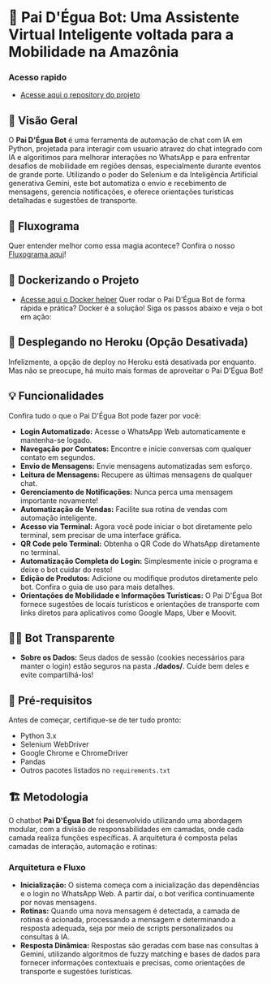 
# 🚀 Pai D'Égua Bot: Uma Assistente Virtual Inteligente voltada para a Mobilidade na Amazônia

### Acesso rapido 
- [Acesse aqui o repository do projeto](https://github.com/Pai-D-Egua-Bot/py-chat-bot-whatsapp/tree/main)

## 🌟 Visão Geral
O **Pai D'Égua Bot** é uma ferramenta de automação de chat com IA em Python, projetada para interagir com usuario atravez do chat integrado com IA e algoritimos para melhorar interações no WhatsApp e para enfrentar desafios de mobilidade em regiões densas, especialmente durante eventos de grande porte. Utilizando o poder do Selenium e da Inteligência Artificial generativa Gemini, este bot automatiza o envio e recebimento de mensagens, gerencia notificações, e oferece orientações turísticas detalhadas e sugestões de transporte.

## 🔄 Fluxograma

Quer entender melhor como essa magia acontece? Confira o nosso [Fluxograma aqui](https://github.com/Pai-D-Egua-Bot/py-chat-bot-whatsapp/tree/main/diagramas)!

## 🐳 Dockerizando o Projeto

- [Acesse aqui o Docker helper](https://github.com/Pai-D-Egua-Bot/py-chat-bot-whatsapp/tree/main?tab=readme-ov-file#-dockerizando-o-projeto)
Quer rodar o Pai D'Égua Bot de forma rápida e prática? Docker é a solução! Siga os passos abaixo e veja o bot em ação:


## 🚀 Desplegando no Heroku (Opção Desativada)

Infelizmente, a opção de deploy no Heroku está desativada por enquanto. Mas não se preocupe, há muito mais formas de aproveitar o Pai D'Égua Bot!

## 💡 Funcionalidades

Confira tudo o que o Pai D'Égua Bot pode fazer por você:

- **Login Automatizado:** Acesse o WhatsApp Web automaticamente e mantenha-se logado.
- **Navegação por Contatos:** Encontre e inicie conversas com qualquer contato em segundos.
- **Envio de Mensagens:** Envie mensagens automatizadas sem esforço.
- **Leitura de Mensagens:** Recupere as últimas mensagens de qualquer chat.
- **Gerenciamento de Notificações:** Nunca perca uma mensagem importante novamente!
- **Automatização de Vendas:** Facilite sua rotina de vendas com automação inteligente.
- **Acesso via Terminal:** Agora você pode iniciar o bot diretamente pelo terminal, sem precisar de uma interface gráfica.
- **QR Code pelo Terminal:** Obtenha o QR Code do WhatsApp diretamente no terminal.
- **Automatização Completa do Login:** Simplesmente inicie o programa e deixe o bot cuidar do resto!
- **Edição de Produtos:** Adicione ou modifique produtos diretamente pelo bot. Confira o guia de uso para mais detalhes.
- **Orientações de Mobilidade e Informações Turísticas:** O Pai D'Égua Bot fornece sugestões de locais turísticos e orientações de transporte com links diretos para aplicativos como Google Maps, Uber e Moovit.

## 🕵️‍♂️ Bot Transparente

- **Sobre os Dados:** Seus dados de sessão (cookies necessários para manter o login) estão seguros na pasta **./dados/**. Cuide bem deles e evite compartilhá-los!

## 🔧 Pré-requisitos

Antes de começar, certifique-se de ter tudo pronto:

- Python 3.x
- Selenium WebDriver
- Google Chrome e ChromeDriver
- Pandas
- Outros pacotes listados no `requirements.txt`

## 🏗 Metodologia

O chatbot **Pai D'Égua Bot** foi desenvolvido utilizando uma abordagem modular, com a divisão de responsabilidades em camadas, onde cada camada realiza funções específicas. A arquitetura é composta pelas camadas de interação, automação e rotinas:

### Arquitetura e Fluxo

- **Inicialização:** O sistema começa com a inicialização das dependências e o login no WhatsApp Web. A partir daí, o bot verifica continuamente por novas mensagens.
- **Rotinas:** Quando uma nova mensagem é detectada, a camada de rotinas é acionada, processando a mensagem e determinando a resposta adequada, seja por meio de scripts personalizados ou consultas à IA.
- **Resposta Dinâmica:** Respostas são geradas com base nas consultas à Gemini, utilizando algoritmos de fuzzy matching e bases de dados para fornecer informações contextuais e precisas, como orientações de transporte e sugestões turísticas.
